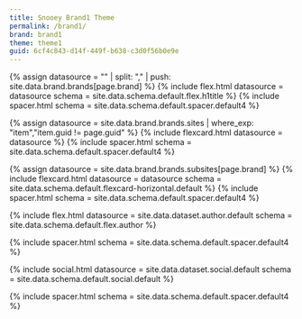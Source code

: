 ```yaml
---
title: Snooey Brand1 Theme
permalink: /brand1/
brand: brand1
theme: theme1
guid: 6cf4c843-d14f-449f-b638-c3d0f56b0e9e
---
```


<!--v1.2.130 pages/home/home.md-->

<!-- title -->
<!-- trick to create array and then add to the array-->
{% assign datasource = "" | split: "," | push: site.data.brand.brands[page.brand] %}
{% include flex.html datasource = datasource schema = site.data.schema.default.flex.h1title  %}
{% include spacer.html schema = site.data.schema.default.spacer.default4 %}

<!-- feature VNEXT Improve where_exp-->
{% assign datasource = site.data.brand.brands.sites | where_exp: "item","item.guid != page.guid" %}
{% include flexcard.html datasource = datasource %}
{% include spacer.html schema = site.data.schema.default.spacer.default4 %}

<!-- feature VNEXT Improve where_exp-->
{% assign datasource = site.data.brand.brands.subsites[page.brand] %}
{% include flexcard.html datasource = datasource schema = site.data.schema.default.flexcard-horizontal.default %}
{% include spacer.html schema = site.data.schema.default.spacer.default4 %}

<!-- author -->
{% include flex.html datasource = site.data.dataset.author.default schema = site.data.schema.default.flex.author %}

{% include spacer.html schema = site.data.schema.default.spacer.default4 %}
<!-- social -->
{% include social.html datasource = site.data.dataset.social.default schema = site.data.schema.default.social.default %}

{% include spacer.html schema = site.data.schema.default.spacer.default4 %}